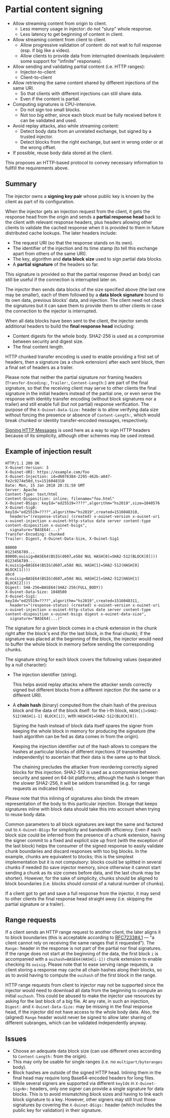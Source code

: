 # Partial content signing

  - Allow streaming content from origin to client.
      - Less memory usage in injector: do not "slurp" whole response.
      - Less latency to get beginning of content in client.
  - Allow streaming content from client to client.
      - Allow progressive validation of content: do not wait to full response (esp. if big like a video).
      - Allow clients to provide data from interrupted downloads (equivalent: some support for "infinite" responses).
  - Allow sending and validating partial content (i.e. HTTP ranges):
      - Injector-to-client
      - Client-to-client
  - Allow retrieving the same content shared by different injections of the same URI.
      - So that clients with different injections can still share data.
      - Even if the content is partial.
  - Computing signatures is CPU-intensive.
      - Do not sign too small blocks.
      - Not too big either, since each block must be fully received before it can be validated and used.
  - Avoid replay attacks, also while streaming content:
      - Detect body data from an unrelated exchange, but signed by a trusted injector.
      - Detect blocks from the right exchange, but sent in wrong order or at the wrong offset.
  - If possible, reuse body data stored at the client.

This proposes an HTTP-based protocol to convey necessary information to fullfill the requirements above.

## Summary

The injector owns a **signing key pair** whose public key is known by the client as part of its configuration.

When the injector gets an injection request from the client, it gets the response head from the origin and sends a **partial response head** back to the client with relevant response headers, plus headers allowing other clients to validate the cached response when it is provided to them in future distributed cache lookups.  The later headers include:

  - The request URI (so that the response stands on its own).
  - The identifier of the injection and its time stamp (to tell this exchange apart from others of the same URI).
  - The key, algorithm and **data block size** used to sign partial data blocks.
  - A **partial signature** of the headers so far.

This signature is provided so that the partial response (head an body) can still be useful if the connection is interrupted later on.

The injector then sends data blocks of the size specified above (the last one may be smaller), each of them followed by a **data block signature** bound to its own data, previous blocks' data, and injection.  The client need not check the signatures but it can save them to provide them to other clients in case the connection to the injector is interrupted.

When all data blocks have been sent to the client, the injector sends additional headers to build the **final response head** including:

  - Content digests for the whole body.  SHA2-256 is used as a compromise between security and digest size.
  - The final content length.

HTTP chunked transfer encoding is used to enable providing a first set of headers, then a signature (as a chunk extension) after each sent block, then a final set of headers as a trailer.

Please note that neither the partial signature nor framing headers (`Transfer-Encoding:`, `Trailer:`, `Content-Length:`) are part of the final signature, so that the receiving client may serve to other clients the final signature in the initial headers instead of the partial one, or even serve the response with identity transfer encoding (without block signatures nor a trailer) and still enable full (but not partial) response verification. The purpose of the `X-Ouinet-Data-Size:` header is to allow verifying data size without forcing the presence or absence of `Content-Length:`, which would break chunked or identity transfer-encoded messages, respectively.

[Signing HTTP Messages][] is used here as a way to sign HTTP headers because of its simplicity, although other schemes may be used instead.

[Signing HTTP Messages]: https://datatracker.ietf.org/doc/html/draft-cavage-http-signatures-11

## Example of injection result

```
HTTP/1.1 200 OK
X-Ouinet-Version: 3
X-Ouinet-URI: https://example.com/foo
X-Ouinet-Injection: id=d6076384-2295-462b-a047-fe2c9274e58d,ts=1516048310
Date: Mon, 15 Jan 2018 20:31:50 GMT
Server: Apache
Content-Type: text/html
Content-Disposition: inline; filename="foo.html"
X-Ouinet-BSigs: keyId="ed25519=????",algorithm="hs2019",size=1048576
X-Ouinet-Sig0: keyId="ed25519=????",algorithm="hs2019",created=1516048310,
  headers="(response-status) (created) x-ouinet-version x-ouinet-uri x-ouinet-injection x-ouinet-http-status date server content-type content-disposition x-ouinet-bsigs",
  signature="BASE64(...)"
Transfer-Encoding: chunked
Trailer: Digest, X-Ouinet-Data-Size, X-Ouinet-Sig1

80000
0123456789...
80000;ouisig=BASE64(BSIG(d607…e58d NUL HASH[0]=SHA2-512(BLOCK[0])))
0123456789...
4;ouisig=BASE64(BSIG(d607…e58d NUL HASH[1]=SHA2-512(HASH[0] BLOCK[1])))
abcd
0;ouisig=BASE64(BSIG(d607…e58d NUL HASH[2]=SHA2-512(HASH[1] BLOCK[2])))
Digest: SHA-256=BASE64(SHA2-256(FULL_BODY))
X-Ouinet-Data-Size: 1048580
X-Ouinet-Sig1: keyId="ed25519=????",algorithm="hs2019",created=1516048311,
  headers="(response-status) (created) x-ouinet-version x-ouinet-uri x-ouinet-injection x-ouinet-http-status date server content-type content-disposition x-ouinet-bsigs digest x-ouinet-data-size",
  signature="BASE64(...)"
```

The signature for a given block comes in a chunk extension in the chunk right after the block's end (for the last block, in the final chunk); if the signature was placed at the beginning of the block, the injector would need to buffer the whole block in memory before sending the corresponding chunks.

The signature string for each block covers the following values (separated by a null character):

  - The injection identifier (string).

    This helps avoid replay attacks where the attacker sends correctly signed but different blocks from a different injection (for the same or a different URI).

  - A **chain hash** (binary) computed from the chain hash of the previous block and the data of the block itself: for the i-th block, `HASH[i]=SHA2-512(HASH[i-1] BLOCK[i])`, with `HASH[0]=SHA2-512(BLOCK[0])`.

    Signing the hash instead of block data itself spares the signer from keeping the whole block in memory for producing the signature (the hash algorithm can be fed as data comes in from the origin).

    Keeping the injection identifier out of the hash allows to compare the hashes at particular blocks of different injections (if transmitted independently) to ascertain that their data is the same up to that block.

    The chaining precludes the attacker from reordering correctly signed blocks for this injection.  SHA2-512 is used as a compromise between security and speed on 64-bit platforms; although the hash is longer than the slower SHA2-256, it will be seldom transmitted (e.g. for range requests as indicated below).

Please note that this inlining of signatures also binds the stream representation of the body to this particular injection.  Storage that keeps signatures inline with block data should take this into account when trying to reuse body data.

Common parameters to all block signatures are kept the same and factored out to `X-Ouinet-BSigs` for simplicity and bandwidth efficiency.  Even if each block size could be inferred from the presence of a chunk extension, having the signer commit to a fixed and explicit size up front (with the exception of the last block) helps the consumer of the signed response to easily validate chunk boundaries and discard responses with too big blocks.  In the example, chunks are equivalent to blocks; this is the simplest implementation but it is not compulsory: blocks could be splitted in several chunks if needed (to save injector memory, since otherwise it cannot start sending a chunk as its size comes before data, and the last chunk may be shorter).  However, for the sake of simplicity, chunks should be aligned to block boundaries (i.e. blocks should consist of a natural number of chunks).

If a client got to get and save a full response from the injector, it may send to other clients the final response head straight away (i.e. skipping the partial signature or a trailer).

## Range requests

If a client sends an HTTP range request to another client, the later aligns it to block boundaries (this is acceptable according to [RFC7233#4.1][] — "a client cannot rely on receiving the same ranges that it requested").  The `Range:` header in the response is not part of the partial nor final signatures.  If the range does not start at the beginning of the data, the first block `i` is accompanied with a `ouihash=BASE64(HASH[i-1])` chunk extension to enable checking its `ouisig`.  Please note that to ease serving range requests, a client storing a response may cache all chain hashes along their blocks, so as to avoid having to compute the `ouihash` of the first block in the range.

[RFC7233#4.1]: https://tools.ietf.org/html/rfc7233#section-4.1

HTTP range requests from client to injector may not be supported since the injector would need to download all data from the beginning to compute an initial `ouihash`.  This could be abused to make the injector use resources by asking for the last block of a big file.  At any rate, in such an injection, `Digest:` and `X-Ouinet-Data-Size:` may be missing in the final response head, if the injector did not have access to the whole body data.  Also, the (aligned) `Range` header would never be signed to allow later sharing of different subranges, which can be validated independently anyway.

## Issues

  - Choose an adequate data block size (can use different ones according to `Content-Length:` from the origin).
  - This may only be usable for single ranges (i.e. no `multipart/byteranges` body).
  - Block hashes are outside of the signed HTTP head.  Inlining them in the final head may require long Base64-encoded headers for long files.
  - While several signers are supported via different `keyId`s in `X-Ouinet-Sig<N>:` headers, only one signer can provide a single signature for data blocks.  This is to avoid mismatching block sizes and having to link each block signature to a key.  However, other signers may still trust those signatures by covering the `X-Ouinet-BSigs:` header (which includes the public key for validation) in their signature.
